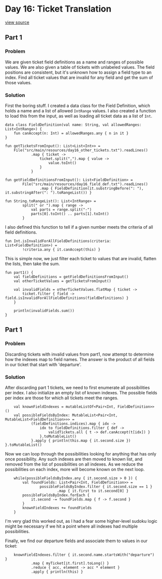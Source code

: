# Day 16: Ticket Translation
[view source](/src/main/kotlin/day16/Day16.kt)
## Part 1
### Problem
We are given ticket field definitions as a name and ranges of possible values.
We are also given a table of tickets with unlabeled values. The field positions are
consistent, but it's unknown how to assign a field type to an index.
Find all ticket values that are invalid for any field and get the sum of those values.
### Solution
First the boring stuff. I created a data class for the Field Definition, which holds
a name and a list of allowed `IntRange` values. I also created a function to load this
from the input, as well as loading all ticket data as a list of `Int`.
```
data class FieldDefinition(val name: String, val allowedRanges: List<IntRange>) {
    fun canAccept(n: Int) = allowedRanges.any { n in it }
}

fun getTicketsFromInput(): List<List<Int>> =
    File("src/main/resources/day16_other_tickets.txt").readLines()
            .map { ticket ->
                ticket.split(",").map { value ->
                    value.toInt()
                }
            }

fun getFieldDefinitionsFromInput(): List<FieldDefinition> =
        File("src/main/resources/day16_field_def.txt").readLines()
                .map { FieldDefinition(it.substringBefore(": "), it.substringAfter(": ").toRangeList()) }

fun String.toRangeList(): List<IntRange> =
        split(" or ").map { range ->
            val parts = range.split("-")
            parts[0].toInt() .. parts[1].toInt()
        }
```
I also defined this function to tell if a given number meets the criteria
of all field definitions.
```
fun Int.isInvalidForAllFieldDefinitions(criteria: List<FieldDefinition>) =
        !criteria.any { it.canAccept(this) }
```
This is simple now, we just filter each ticket to values that are invalid, flatten the lists,
then take the sum.
```
fun part1() {
    val fieldDefinitions = getFieldDefinitionsFromInput()
    val otherTicketValues = getTicketsFromInput()

    val invalidFields = otherTicketValues.flatMap { ticket ->
        ticket.filter { field -> field.isInvalidForAllFieldDefinitions(fieldDefinitions) }
    }

    println(invalidFields.sum())
}
```
## Part 1
### Problem
Discarding tickets with invalid values from part1, now attempt to determine how the
indexes map to field names.
The answer is the product of all fields in our ticket that start with 'departure'.
### Solution
After discarding part 1 tickets, we need to first enumerate all possibilities per index.
I also initialize an empty list of known indexes.
The possible fields per index are those for which all tickets meet the ranges.
```
    val knownFieldIndexes = mutableListOf<Pair<Int, FieldDefinition>>()
    val possibleFieldsByIndex: MutableList<Pair<Int, MutableList<FieldDefinition>>> =
            (fieldDefinitions.indices).map { idx ->
                idx to fieldDefinitions.filter { def ->
                    validTickets.all { t -> def.canAccept(t[idx]) }
                }.toMutableList()
            }.apply { println(this.map { it.second.size }) }.toMutableList()
```
Now we can loop through the possibilities looking for anything that has only once possibility.
Any such indexes are then moved to known list, and removed from the list of possibilities on
all indexes. As we reduce the possibilities on each index, more will become known on the
next loop.
```
    while(possibleFieldsByIndex.any { it.second.size > 0 }) {
        val foundFields: List<Pair<Int, FieldDefinition>> =
                possibleFieldsByIndex.filter { it.second.size == 1 }
                        .map { it.first to it.second[0] }
        possibleFieldsByIndex.forEach {
            it.second -= foundFields.map { f -> f.second }
        }
        knownFieldIndexes += foundFields
    }
```
I'm very glad this worked out, as I had a fear some higher-level sudoku logic
might be necessary if we hit a point where all indexes had multiple possibilities.

Finally, we find our departure fields and associate them to values in our ticket:
```
    knownFieldIndexes.filter { it.second.name.startsWith("departure") }
            .map { myTicket[it.first].toLong() }
            .reduce { acc, element -> acc * element }
            .apply { println(this) }
```
